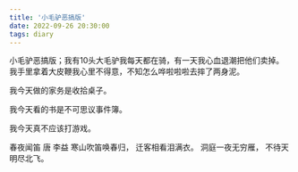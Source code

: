 ```yaml
---
title: '小毛驴恶搞版'
date: 2022-09-26 20:30:00
tags: diary
---
```

小毛驴恶搞版；我有10头大毛驴我每天都在骑，有一天我心血退潮把他们卖掉。我手里拿着大皮鞭我心里不得意，不知怎么哗啦啦啦去摔了两身泥。

我今天做的家务是收拾桌子。

我今天看的书是不可思议事件簿。

我今天真不应该打游戏。

春夜闻笛 唐 李益
寒山吹笛唤春归，
迁客相看泪满衣。
洞庭一夜无穷雁，
不待天明尽北飞。

